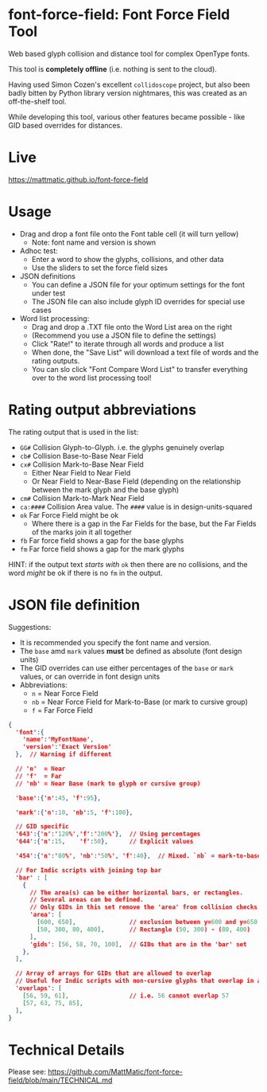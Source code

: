 # font-force-field: Font Force Field Tool
Web based glyph collision and distance tool for complex OpenType fonts.

This tool is **completely offline** (i.e. nothing is sent to the cloud).

Having used Simon Cozen's excellent `collidoscope` project, but also been
badly bitten by Python library version nightmares, this was created as an
off-the-shelf tool.

While developing this tool, various other features became possible - like GID based
overrides for distances.

# Live
https://mattmatic.github.io/font-force-field

# Usage

- Drag and drop a font file onto the Font table cell (it will turn yellow)
    - Note: font name and version is shown
- Adhoc test:
  - Enter a word to show the glyphs, collisions, and other data
  - Use the sliders to set the force field sizes
- JSON definitions
  - You can define a JSON file for your optimum settings for the font under test
  - The JSON file can also include glyph ID overrides for special use cases
- Word list processing:
  - Drag and drop a .TXT file onto the Word List area on the right
  - (Recommend you use a JSON file to define the settings)
  - Click "Rate!" to iterate through all words and produce a list
  - When done, the "Save List" will download a text file of words and the rating outputs.
  - You can slo click "Font Compare Word List" to transfer everything over to the word list processing tool!

# Rating output abbreviations
The rating output that is used in the list:
- `GG#` Collision Glyph-to-Glyph. i.e. the glyphs genuinely overlap
- `cb#` Collision Base-to-Base Near Field
- `cx#` Collision Mark-to-Base Near Field
  - Either Near Field to Near Field
  - Or Near Field to Near-Base Field (depending on the relationship between the mark glyph and the base glyph)
- `cm#` Collision Mark-to-Mark Near Field
- `ca:####` Collision Area value. The `####` value is in design-units-squared
- `ok` Far Force Field might be ok
  - Where there is a gap in the Far Fields for the base, but the Far Fields of the marks join it all together
- `fb` Far force field shows a gap for the base glyphs
- `fm` Far force field shows a gap for the mark glyphs

HINT: if the output text _starts with_ `ok` then there are no collisions, and the word _might_ be ok if there is no `fm` in the output.

# JSON file definition

Suggestions:
- It is recommended you specify the font name and version.
- The `base` amd `mark` values **must** be defined as absolute (font design units)
- The GID overrides can use either percentages of the `base` or `mark` values, or can override in font design units
- Abbreviations:
  - `n` = Near Force Field
  - `nb` = Near Force Field for Mark-to-Base (or mark to cursive group)
  - `f` = Far Force Field

```json
{
  'font':{
    'name':'MyFontName',
    'version':'Exact Version'
  },  // Warning if different

  // 'n'  = Near
  // 'f'  = Far
  // 'nb' = Near Base (mark to glyph or cursive group)

  'base':{'n':45, 'f':95},

  'mark':{'n':10, 'nb':5, 'f':100},

  // GID specific
  '643':{'n':'120%','f':'200%'},  // Using percentages
  '644':{'n':15,    'f':50},      // Explicit values

  '454':{'n':'80%', 'nb':'50%', 'f':40},  // Mixed. `nb` = mark-to-base near field

  // For Indic scripts with joining top bar
  'bar' : [
    {
      // The area(s) can be either horizontal bars, or rectangles.
      // Several areas can be defined.
      // Only GIDs in this set remove the 'area' from collision checks
      'area': [
        [600, 650],               // exclusion between y=600 and y=650
        [50, 300, 80, 400],       // Rectangle (50, 300) - (80, 400)
      ],
      'gids': [56, 58, 70, 100],  // GIDs that are in the 'bar' set
    },
  ],

  // Array of arrays for GIDs that are allowed to overlap
  // Useful for Indic scripts with non-cursive glyphs that overlap in areas other than the 'bar' area
  'overlaps': [                   
    [56, 59, 61],                 // i.e. 56 cannot overlap 57
    [57, 63, 75, 85],
  ],
}
```

# Technical Details
Please see: https://github.com/MattMatic/font-force-field/blob/main/TECHNICAL.md
